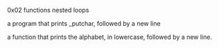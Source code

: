 0x02 functions nested loops

a program that prints _putchar, followed by a new line

a function that prints the alphabet, in lowercase, followed by a new line.
